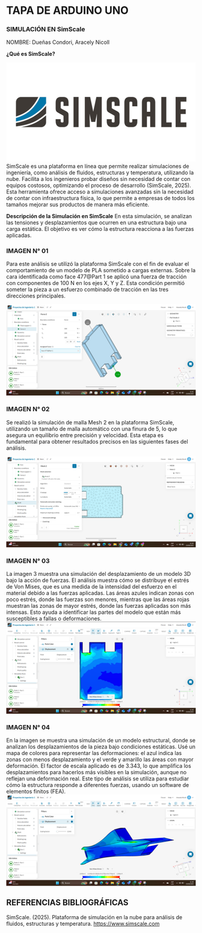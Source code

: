 # TAPA DE ARDUINO UNO
### SIMULACIÓN EN SimScale
NOMBRE: Dueñas Condori, Aracely Nicoll

**¿Qué es SimScale?**

![Logo](/Imagenes/simscale.jpg) SimScale es una plataforma en línea que permite realizar simulaciones de ingeniería, como análisis de fluidos, estructuras y temperatura, utilizando la nube. Facilita a los ingenieros probar diseños sin necesidad de contar con equipos costosos, optimizando el proceso de desarrollo (SimScale, 2025). Esta herramienta ofrece acceso a simulaciones avanzadas sin la necesidad de contar con infraestructura física, lo que permite a empresas de todos los tamaños mejorar sus productos de manera más eficiente.


**Descripción de la Simulación en SimScale**
En esta simulación, se analizan las tensiones y desplazamientos que ocurren en una estructura bajo una carga estática. El objetivo es ver cómo la estructura reacciona a las fuerzas aplicadas.

### **IMAGEN N° 01**
Para este análisis se utilizó la plataforma SimScale con el fin de evaluar el comportamiento de un modelo de PLA sometido a cargas externas. Sobre la cara identificada como face 477@Part 1 se aplicó una fuerza de tracción con componentes de 100 N en los ejes X, Y y Z. Esta condición permitió someter la pieza a un esfuerzo combinado de tracción en las tres direcciones principales.

![Logo](/Imagenes/ARA_4.png)

### **IMAGEN N° 02**
Se realizó la simulación de malla Mesh 2 en la plataforma SimScale, utilizando un tamaño de malla automático con una finura de 5, lo que asegura un equilibrio entre precisión y velocidad. Esta etapa es fundamental para obtener resultados precisos en las siguientes fases del análisis.

![Logo](/Imagenes/ARA_1.png)

### **IMAGEN N° 03**
La imagen 3 muestra una simulación del desplazamiento de un modelo 3D bajo la acción de fuerzas. El análisis muestra cómo se distribuye el estrés de Von Mises, que es una medida de la intensidad del esfuerzo en el material debido a las fuerzas aplicadas. Las áreas azules indican zonas con poco estrés, donde las fuerzas son menores, mientras que las áreas rojas muestran las zonas de mayor estrés, donde las fuerzas aplicadas son más intensas. Esto ayuda a identificar las partes del modelo que están más susceptibles a fallas o deformaciones.
![Logo](/Imagenes/ARA_2.png)

### **IMAGEN N° 04**
En la imagen se muestra una simulación de un modelo estructural, donde se analizan los desplazamientos de la pieza bajo condiciones estáticas. Usé un mapa de colores para representar las deformaciones: el azul indica las zonas con menos desplazamiento y el verde y amarillo las áreas con mayor deformación. El factor de escala aplicado es de 3.343, lo que amplifica los desplazamientos para hacerlos más visibles en la simulación, aunque no reflejan una deformación real. Este tipo de análisis se utiliza para estudiar cómo la estructura responde a diferentes fuerzas, usando un software de elementos finitos (FEA).
![Logo](/Imagenes/ARA_3.png)

## **REFERENCIAS BIBLIOGRÁFICAS**
SimScale. (2025). Plataforma de simulación en la nube para análisis de fluidos, estructuras y temperatura. https://www.simscale.com
